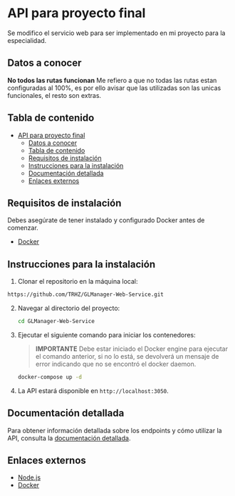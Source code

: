 # API para proyecto final
Se modifico el servicio web para ser implementado en mi proyecto para la especialidad.

## Datos a conocer
   **No todos las rutas funcionan**
   Me refiero a que no todas las rutas estan configuradas al 100%, es por ello avisar que las utilizadas son las unicas funcionales, el resto son extras.

## Tabla de contenido

- [API para proyecto final](#api-para-proyecto-final)
  - [Datos a conocer](#datos-a-conocer)
  - [Tabla de contenido](#tabla-de-contenido)
  - [Requisitos de instalación](#requisitos-de-instalación)
  - [Instrucciones para la instalación](#instrucciones-para-la-instalación)
  - [Documentación detallada](#documentación-detallada)
  - [Enlaces externos](#enlaces-externos)

## Requisitos de instalación

Debes asegúrate de tener instalado y configurado Docker antes de comenzar.

- [Docker](https://www.docker.com)

## Instrucciones para la instalación

1. Clonar el repositorio en la máquina local:

```sh
https://github.com/TRHZ/GLManager-Web-Service.git
```

2. Navegar al directorio del proyecto:
   
   ```sh
   cd GLManager-Web-Service
   ```

3. Ejecutar el siguiente comando para iniciar los contenedores:

    > **IMPORTANTE**
    > Debe estar iniciado el Docker engine para ejecutar el comando anterior,
    > si no lo está, se devolverá un mensaje de error indicando que no se
    > encontró el docker daemon.

    ```sh
    docker-compose up -d
    ```

4. La API estará disponible en `http://localhost:3050`.

## Documentación detallada

Para obtener información detallada sobre los endpoints y cómo utilizar la API,
consulta la [documentación detallada](./docs/README.md).

## Enlaces externos

- [Node.js](https://www.nodejs.org)
- [Docker](https://www.docker.com)

